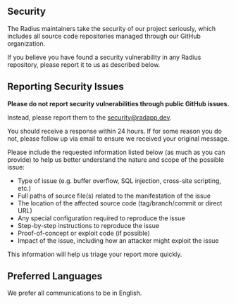 ## Security

The Radius maintainers take the security of our project seriously, which includes all source code repositories managed through our GitHub organization.

If you believe you have found a security vulnerability in any Radius repository, please report it to us as described below.

## Reporting Security Issues

**Please do not report security vulnerabilities through public GitHub issues.**

Instead, please report them to the [security@radapp.dev](mailto:security@radapp.dev).

You should receive a response within 24 hours. If for some reason you do not, please follow up via email to ensure we received your original message.

Please include the requested information listed below (as much as you can provide) to help us better understand the nature and scope of the possible issue:

- Type of issue (e.g. buffer overflow, SQL injection, cross-site scripting, etc.)
- Full paths of source file(s) related to the manifestation of the issue
- The location of the affected source code (tag/branch/commit or direct URL)
- Any special configuration required to reproduce the issue
- Step-by-step instructions to reproduce the issue
- Proof-of-concept or exploit code (if possible)
- Impact of the issue, including how an attacker might exploit the issue

This information will help us triage your report more quickly.

## Preferred Languages

We prefer all communications to be in English.
